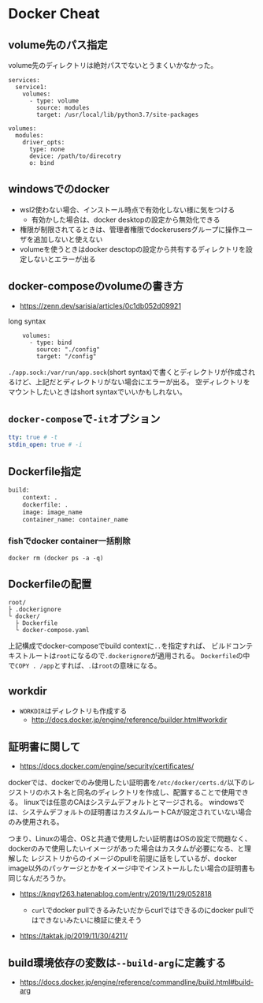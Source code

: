 # Docker Cheat

## volume先のパス指定

volume先のディレクトリは絶対パスでないとうまくいかなかった。

```
services:
  service1:
    volumes:
      - type: volume
        source: modules
        target: /usr/local/lib/python3.7/site-packages

volumes:
  modules:
    driver_opts:
      type: none
      device: /path/to/direcotry
      o: bind

```

## windowsでのdocker

- wsl2使わない場合、インストール時点で有効化しない様に気をつける
  - 有効かした場合は、docker desktopの設定から無効化できる
- 権限が制限されてるときは、管理者権限でdockerusersグループに操作ユーザを追加しないと使えない
- volumeを使うときはdocker desctopの設定から共有するディレクトリを設定しないとエラーが出る

## docker-composeのvolumeの書き方

- https://zenn.dev/sarisia/articles/0c1db052d09921

long syntax

```
    volumes:
      - type: bind
        source: "./config"
        target: "/config"
```

`./app.sock:/var/run/app.sock`(short syntax)で書くとディレクトリが作成されるけど、上記だとディレクトリがない場合にエラーが出る。
空ディレクトリをマウントしたいときはshort syntaxでいいかもしれない。

## `docker-compose`で`-it`オプション

```yaml
tty: true # -t
stdin_open: true # -i
```

## Dockerfile指定

```Dockerfile
build:
    context: .
    dockerfile: .
    image: image_name
    container_name: container_name
```

### fishでdocker container一括削除

```
docker rm (docker ps -a -q)
```

## Dockerfileの配置

```console
root/
├ .dockerignore
└ docker/
  ├ Dockerfile
  └ docker-compose.yaml
```

上記構成でdocker-composeでbuild contextに`..`を指定すれば、
ビルドコンテキストルートは`root`になるので`.dockerignore`が適用される。
`Dockerfile`の中で`COPY . /app`とすれば、`.`は`root`の意味になる。

## workdir

- `WORKDIR`はディレクトリも作成する
    - <http://docs.docker.jp/engine/reference/builder.html#workdir>

## 証明書に関して

- <https://docs.docker.com/engine/security/certificates/>

dockerでは、dockerでのみ使用したい証明書を`/etc/docker/certs.d/`以下のレジストリのホスト名と同名のディレクトリを作成し、配置することで使用できる。
linuxでは任意のCAはシステムデフォルトとマージされる。
windowsでは、システムデフォルトの証明書はカスタムルートCAが設定されていない場合のみ使用される。

つまり、Linuxの場合、OSと共通で使用したい証明書はOSの設定で問題なく、
dockerのみで使用したいイメージがあった場合はカスタムが必要になる、と理解した
レジストリからのイメージのpullを前提に話をしているが、docker image以外のパッケージとかをイメージ中でインストールしたい場合の証明書も同じなんだろうか。

- <https://knqyf263.hatenablog.com/entry/2019/11/29/052818>
    - `curl`でdocker pullできるみたいだからcurlではできるのにdocker pullではできないみたいに検証に使えそう

- <https://taktak.jp/2019/11/30/4211/>

## build環境依存の変数は`--build-arg`に定義する

- <https://docs.docker.jp/engine/reference/commandline/build.html#build-arg>
